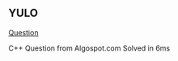 ## YULO

[Question](https://algospot.com/judge/problem/read/YULO)

C++
Question from Algospot.com
Solved in 6ms
